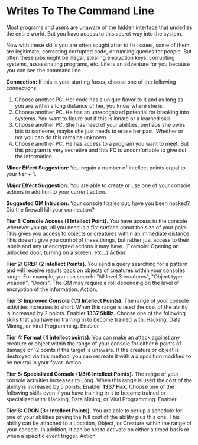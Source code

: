 # Writes To The Command Line

Most programs and users are unaware of the hidden interface that underlies the entire world.  But you have access to this secret way into the system.

Now with these skills you are often sought after to fix issues, some of them are legitimate, correcting corrupted code, or running queries for people.  But often these jobs might be illegal, stealing encryption keys, corrupting systems, assassinating programs, etc.  Life is an adventure for you because you can see the command line.

**Connection:** If this is your starting focus, choose one of the following connections.

1. Choose another PC.  Her code has a unique flavor to it and as long as you are within a long distance of her, you know where she is.
2. Choose another PC.  He has an unrecognized potential for breaking into systems.  You want to figure out if this is innate or a learned skill.
3. Choose another PC.  She has need of your abilities, perhaps she owes bits to someone, maybe she just needs to erase her past.  Whether or not you can do this remains unknown.
4. Choose another PC.  He has access to a program you want to meet.  But this program is very secretive and this PC is uncomfortable to give out the information.

**Minor Effect Suggestion:**  You regain a number of intellect points equal to your tier + 1.  

**Major Effect Suggestion:**  You are able to create or use one of your console actions in addition to your current action.

**Suggested GM Intrusion:**  Your console fizzles out, have you been hacked? Did the firewall kill your connection?

**Tier 1: Console Access (1 Intellect Point).**  You have access to the console wherever you go, all you need is a flat surface about the size of your palm.  This gives you access to objects or creatures within an immediate distance.  This doesn't give you control of these things, but rather just access to their labels and any unencrypted actions it may have. (Example: Opening an unlocked door, turning on a screen, etc...)   Action.

**Tier 2: GREP (2 intellect Points).**  You send a query searching for a pattern and will receive results back on objects of creatures within your consoles range.  For example, you can search:  "All level 3 creatures", "Object type: weapon", "Doors".
The GM may require a roll depending on the level of encryption of the information.  Action.

**Tier 3: Improved Console (1/3 Intellect Points).**  The range of your console activities increases to short. When this range is used the cost of the ability is increased by 2 points.  Enabler
**1337 Skillz.**  Choose one of the following skills that you have no training in to become trained with:  Hacking, Data Mining, or Viral Programming.  Enabler

**Tier 4: Format (4 intellect points).**  You can make an attack against any creature or object within the range of your console for either 6 points of damage or 12 points  if the target is unaware.
If the creature or object is destroyed via this method, you can recreate it with a disposition modified to be neutral in your favor.  Action

**Tier 5: Specialized Console (1/3/6 Intellect Points).**  The range of your console activities increases to Long. When this range is used the cost of the ability is increased by 5 points.  Enabler
**1337 Hax.**  Choose one of the following skills even if you have training in it to become trained or specialized with:  Hacking, Data Mining, or Viral Programming.  Enabler

**Tier 6: CRON (3+ Intellect Points).**  You are able to set up a schedule for one of your abilities paying the full cost of the ability plus this one.  This ability can be attached to a Location, Object, or Creature within the range of your console.  In addition, it can be set to activate on either a timed basis or when a specific event trigger.  Action